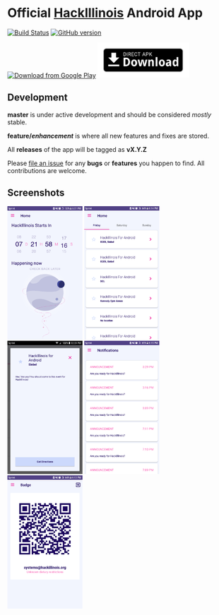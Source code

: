 # Official [HackIllinois](https://hackillinois.org/) Android App
[![Build Status](https://travis-ci.org/HackIllinois/android-2017.svg?branch=master)](https://travis-ci.org/HackIllinois/android-2017)
[![GitHub version](https://badge.fury.io/gh/HackIllinois%2Fandroid-2017.svg)](https://badge.fury.io/gh/HackIllinois%2Fandroid-2017)

[<img src="https://play.google.com/intl/en_us/badges/images/generic/en_badge_web_generic.png" alt="Download from Google Play" height="80">](https://play.google.com/store/apps/details/?id=org.hackillinois.androidapp)
[<img src=".github/assets/direct-apk-download.png" alt="Direct apk download" height=80>](https://github.com/HackIllinois/android-2017/releases/latest)

## Development

**master** is under active development and should be considered *mostly* stable.

**feature/_enhancement_** is where all new features and fixes are stored.

All **releases** of the app will be tagged as **vX.Y.Z**



Please [file an issue](https://github.com/HackIllinois/android-2017/issues/new) for any **bugs** or **features** you happen to find. All contributions are welcome.


## Screenshots

<img src="app/src/main/play/en-US/listing/phoneScreenshots/0.png" width="170"/> <img src="app/src/main/play/en-US/listing/phoneScreenshots/1.png" width="170"/> <img src="app/src/main/play/en-US/listing/phoneScreenshots/2.png" width="170"/> <img src="app/src/main/play/en-US/listing/phoneScreenshots/3.png" width="170"/> <img src="app/src/main/play/en-US/listing/phoneScreenshots/4.png" width="170"/>
